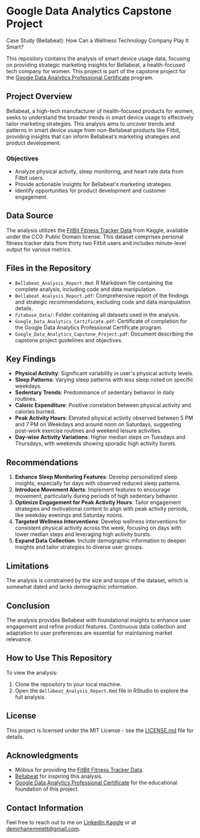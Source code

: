 # Google Data Analytics Capstone Project
 Case Study (Bellabeat): How Can a Wellness Technology Company Play It Smart?

This repository contains the analysis of smart device usage data, focusing on providing strategic marketing insights for Bellabeat, a health-focused tech company for women. This project is part of the capstone project for the [Google Data Analytics Professional Certificate](https://www.coursera.org/professional-certificates/google-data-analytics) program.

## Project Overview

Bellabeat, a high-tech manufacturer of health-focused products for women, seeks to understand the broader trends in smart device usage to effectively tailor marketing strategies. This analysis aims to uncover trends and patterns in smart device usage from non-Bellabeat products like Fitbit, providing insights that can inform Bellabeat’s marketing strategies and product development.

### Objectives

- Analyze physical activity, sleep monitoring, and heart rate data from Fitbit users.
- Provide actionable insights for Bellabeat's marketing strategies.
- Identify opportunities for product development and customer engagement.

## Data Source

The analysis utilizes the [FitBit Fitness Tracker Data](https://www.kaggle.com/datasets/arashnic/fitbit) from Kaggle, available under the CC0: Public Domain license. This dataset comprises personal fitness tracker data from thirty two Fitbit users and includes minute-level output for various metrics.

## Files in the Repository

- `Bellabeat_Analysis_Report.Rmd`: R Markdown file containing the complete analysis, including code and data manipulation.
- `Bellabeat_Analysis_Report.pdf`: Comprehensive report of the findings and strategic recommendations, excluding code and data manipulation details.
- `Fitabase_Data/`: Folder containing all datasets used in the analysis.
- `Google_Data_Analytics_Certificate.pdf`: Certificate of completion for the Google Data Analytics Professional Certificate program.
- `Google_Data_Analytics_Capstone_Project.pdf`: Document describing the capstone project guidelines and objectives.

## Key Findings

- **Physical Activity**: Significant variability in user's physical activity levels.
- **Sleep Patterns**: Varying sleep patterns with less sleep noted on specific weekdays.
- **Sedentary Trends**: Predominance of sedentary behavior in daily routines.
- **Caloric Expenditure**: Positive correlation between physical activity and calories burned.
- **Peak Activity Hours**: Elevated physical activity observed between 5 PM and 7 PM on Weekdays and around noon on Saturdays, suggesting post-work exercise routines and weekend leisure activities.
- **Day-wise Activity Variations**: Higher median steps on Tuesdays and Thursdays, with weekends showing sporadic high activity bursts.



## Recommendations

1. **Enhance Sleep Monitoring Features**: Develop personalized sleep insights, especially for days with observed reduced sleep patterns.
2. **Introduce Movement Alerts**: Implement features to encourage movement, particularly during periods of high sedentary behavior.
3. **Optimize Engagement for Peak Activity Hours**: Tailor engagement strategies and motivational content to align with peak activity periods, like weekday evenings and Saturday noons.
4. **Targeted Wellness Interventions**: Develop wellness interventions for consistent physical activity across the week, focusing on days with lower median steps and leveraging high activity bursts.
5. **Expand Data Collection**: Include demographic information to deepen insights and tailor strategies to diverse user groups.

## Limitations

The analysis is constrained by the size and scope of the dataset, which is somewhat dated and lacks demographic information.

## Conclusion

The analysis provides Bellabeat with foundational insights to enhance user engagement and refine product features. Continuous data collection and adaptation to user preferences are essential for maintaining market relevance.

## How to Use This Repository

To view the analysis:
1. Clone the repository to your local machine.
2. Open the `Bellabeat_Analysis_Report.Rmd` file in RStudio to explore the full analysis.

## License

This project is licensed under the MIT License - see the [LICENSE.md](LICENSE.md) file for details.

## Acknowledgments

- Möbius for providing the [FitBit Fitness Tracker Data](https://www.kaggle.com/datasets/arashnic/fitbit).
- [Bellabeat](https://bellabeat.com/) for inspiring this analysis.
- [Google Data Analytics Professional Certificate](https://www.coursera.org/account/accomplishments/professional-cert/6AXZXLM3G24Y) for the educational foundation of this project.

## Contact Information
Feel free to reach out to me on [LinkedIn](https://www.linkedin.com/in/demirhanemmett/),[Kaggle](https://www.kaggle.com/emmettdemirhan/) or at [demirhanemmett@gmail.com](mailto:demirhanemmett@gmail.com).

